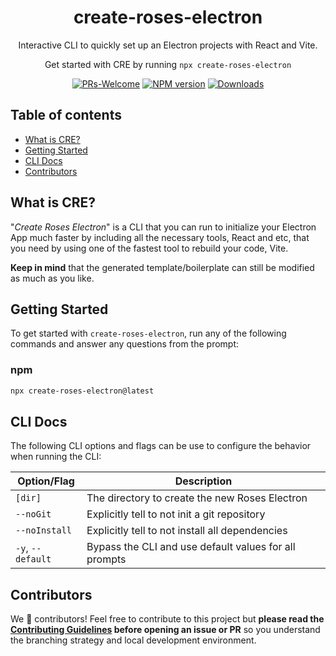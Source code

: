 <h1 align="center">
  create-roses-electron
</h1>

<p align="center">
  Interactive CLI to quickly set up an Electron projects with React and Vite.
</p>

<p align="center">
  Get started with CRE by running <code>npx create-roses-electron</code>
</p>

<div align="center">

[![PRs-Welcome][contribute-image]][contribute-url] [![NPM version][npm-image]][npm-url]
[![Downloads][downloads-image]][npm-url]

</div>

[downloads-image]: https://img.shields.io/npm/dm/create-roses-electron?color=364fc7&logoColor=364fc7
[npm-url]: https://www.npmjs.com/package/create-roses-electron
[npm-image]: https://img.shields.io/npm/v/create-roses-electron?color=0b7285&logoColor=0b7285
[contribute-url]: https://github.com/krsbx/create-roses-electron/blob/main/CONTRIBUTING.md
[contribute-image]: https://img.shields.io/badge/PRs-welcome-blue.svg

## Table of contents

- <a href="#about">What is CRE?</a>
- <a href="#getting-started">Getting Started</a>
- <a href="#cli">CLI Docs</a>
- <a href="#contributors">Contributors</a>

<h2 id="about">What is CRE?</h2>

"_Create Roses Electron_" is a CLI that you can run to initialize your Electron App much faster by including all the necessary tools, React and etc, that you need by using one of the fastest tool to rebuild your code, Vite.

**Keep in mind** that the generated template/boilerplate can still be modified as much as you like.

<h2 id="getting-started">Getting Started</h2>

To get started with `create-roses-electron`, run any of the following commands and answer any questions from the prompt:

### npm

```bash
npx create-roses-electron@latest
```

<h2 id="cli">CLI Docs</h2>

The following CLI options and flags can be use to configure the behavior when running the CLI:

| Option/Flag       | Description                                           |
| ----------------- | ----------------------------------------------------- |
| `[dir]`           | The directory to create the new Roses Electron        |
| `--noGit`         | Explicitly tell to not init a git repository          |
| `--noInstall`     | Explicitly tell to not install all dependencies       |
| `-y`, `--default` | Bypass the CLI and use default values for all prompts |

<h2 id="contributors">Contributors</h2>

We 💖 contributors! Feel free to contribute to this project but **please read the [Contributing Guidelines](CONTRIBUTING.md) before opening an issue or PR** so you understand the branching strategy and local development environment.

<!--
<a href="https://github.com/krsbx/create-roses-electron/graphs/contributors">
  <p align="center">
    <img width="720" src="https://contrib.rocks/image?repo=krsbx/create-roses-electron" alt="A table of avatars from the project's contributors" />
  </p>
</a>

<p align="center">
  Made with <a rel="noopener noreferrer" target="_blank" href="https://contrib.rocks">contrib.rocks</a>
</p> -->
